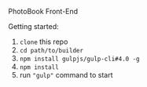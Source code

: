PhotoBook Front-End


Getting started:

1. `clone` this repo
2. `cd path/to/builder`
3. `npm install gulpjs/gulp-cli#4.0 -g`
4. `npm install`
5. run ` "gulp" ` command to start
